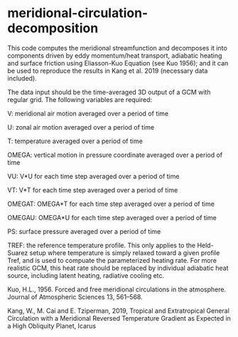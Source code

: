 # meridional-circulation-decomposition
This code computes the meridional streamfunction and decomposes it into components driven by eddy momentum/heat transport, adiabatic heating and surface friction using Eliasson-Kuo Equation (see Kuo 1956); and it can be used to reproduce the results in Kang et al. 2019 (necessary data included).

The data input should be the time-averaged 3D output of a GCM with regular grid. The following variables are required: 

V: meridional air motion averaged over a period of time

U: zonal air motion averaged over a period of time

T: temperature averaged over a period of time

OMEGA: vertical motion in pressure coordinate averaged over a period of time

VU: V*U for each time step averaged over a period of time

VT: V*T for each time step averaged over a period of time

OMEGAT: OMEGA*T for each time step averaged over a period of time

OMEGAU: OMEGA*U for each time step averaged over a period of time

PS: surface pressure averaged over a period of time

TREF: the reference temperature profile. This only applies to the Held-Suarez setup where temperature is simply relaxed toward a given profile Tref, and is used to compuate the parameterized heating rate. For more realistic GCM, this heat rate should be replaced by individual adiabatic heat source, including latent heating, radiative cooling etc. 



Kuo, H.L., 1956. Forced and free meridional circulations in the atmosphere. Journal of Atmospheric Sciences 13, 561–568.

Kang, W., M. Cai and E. Tziperman, 2019, Tropical and Extratropical General Circulation with a Meridional Reversed Temperature Gradient as Expected in a High Obliquity Planet, Icarus
